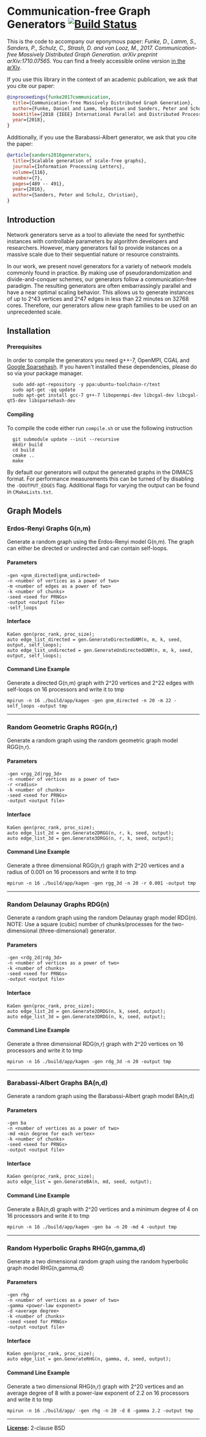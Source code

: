 # Communication-free Graph Generators [![Build Status](https://travis-ci.com/sebalamm/KaGen.svg?branch=master)](https://travis-ci.com/sebalamm/KaGen)

This is the code to accompany our eponymous paper: *Funke, D., Lamm, S., Sanders, P., Schulz, C., Strash, D. and von Looz, M., 2017. Communication-free Massively Distributed Graph Generation. arXiv preprint arXiv:1710.07565.*
You can find a freely accessible online version [in the arXiv](https://arxiv.org/abs/1710.07565).

If you use this library in the context of an academic publication, we ask that you cite our paper:
```bibtex
@inproceedings{funke2017communication,
  title={Communication-free Massively Distributed Graph Generation},
  author={Funke, Daniel and Lamm, Sebastian and Sanders, Peter and Schulz, Christian and Strash, Darren and von Looz, Moritz},
  booktitle={2018 {IEEE} International Parallel and Distributed Processing Symposium, {IPDPS} 2018, Vancouver, BC, Canada, May 21 -- May 25, 2018},
  year={2018},
}
```

Additionally, if you use the Barabassi-Albert generator, we ask that you cite the paper:
```bibtex
@article{sanders2016generators,
  title={Scalable generation of scale-free graphs},
  journal={Information Processing Letters},
  volume={116},
  number={7},
  pages={489 -- 491},
  year={2016},
  author={Sanders, Peter and Schulz, Christian},
}
```

## Introduction 
Network generators serve as a tool to alleviate the need for synthethic instances with controllable parameters by algorithm developers and researchers. 
However, many generators fail to provide instances on a massive scale due to their sequential nature or resource constraints.

In our work, we present novel generators for a variety of network models commonly found in practice.
By making use of pseudorandomization and divide-and-conquer schemes, our generators follow a communication-free paradigm.
The resulting generators are often embarrassingly parallel and have a near optimal scaling behavior.
This allows us to generate instances of up to 2^43 vertices and 2^47 edges in less than 22 minutes on 32768 cores.
Therefore, our generators allow new graph families to be used on an unprecedented scale.

## Installation

#### Prerequisites
In order to compile the generators you need g++-7, OpenMPI, CGAL and [Google Sparsehash](https://github.com/sparsehash/sparsehash).
If you haven't installed these dependencies, please do so via your package manager.
```
  sudo add-apt-repository -y ppa:ubuntu-toolchain-r/test
  sudo apt-get -qq update
  sudo apt-get install gcc-7 g++-7 libopenmpi-dev libcgal-dev libcgal-qt5-dev libsparsehash-dev 
```

#### Compiling 
To compile the code either run `compile.sh` or use the following instruction
```
  git submodule update --init --recursive
  mkdir build
  cd build
  cmake ..
  make
```

By default our generators will output the generated graphs in the DIMACS format.
For performance measurements this can be turned of by disabling the `-DOUTPUT_EDGES` flag.
Additional flags for varying the output can be found in `CMakeLists.txt`.

## Graph Models

### Erdos-Renyi Graphs G(n,m)
Generate a random graph using the Erdos-Renyi model G(n,m).
The graph can either be directed or undirected and can contain self-loops.

#### Parameters
```
-gen <gnm_directed|gnm_undirected>
-n <number of vertices as a power of two>
-m <number of edges as a power of two>
-k <number of chunks> 
-seed <seed for PRNGs>
-output <output file>
-self_loops 
```

#### Interface
```
KaGen gen(proc_rank, proc_size);
auto edge_list_directed = gen.GenerateDirectedGNM(n, m, k, seed, output, self_loops);
auto edge_list_undirected = gen.GenerateUndirectedGNM(n, m, k, seed, output, self_loops);
```

#### Command Line Example
Generate a directed G(n,m) graph with 2^20 vertices and 2^22 edges with self-loops on 16 processors and write it to tmp
```
mpirun -n 16 ./build/app/kagen -gen gnm_directed -n 20 -m 22 -self_loops -output tmp
```

---

### Random Geometric Graphs RGG(n,r)
Generate a random graph using the random geometric graph model RGG(n,r).

#### Parameters
```
-gen <rgg_2d|rgg_3d>
-n <number of vertices as a power of two>
-r <radius>
-k <number of chunks> 
-seed <seed for PRNGs>
-output <output file>
```

#### Interface
```
KaGen gen(proc_rank, proc_size);
auto edge_list_2d = gen.Generate2DRGG(n, r, k, seed, output);
auto edge_list_3d = gen.Generate3DRGG(n, r, k, seed, output);
```

#### Command Line Example
Generate a three dimensional RGG(n,r) graph with 2^20 vertices and a radius of 0.001 on 16 processors and write it to tmp
```
mpirun -n 16 ./build/app/kagen -gen rgg_3d -n 20 -r 0.001 -output tmp
```
--- 

### Random Delaunay Graphs RDG(n)
Generate a random graph using the random Delaunay graph model RDG(n).
NOTE: Use a square (cubic) number of chunks/processes for the two-dimensional (three-dimensional) generator.
#### Parameters
```
-gen <rdg_2d|rdg_3d>
-n <number of vertices as a power of two>
-k <number of chunks>
-seed <seed for PRNGs>
-output <output file>
```

#### Interface
```
KaGen gen(proc_rank, proc_size);
auto edge_list_2d = gen.Generate2DRDG(n, k, seed, output);
auto edge_list_3d = gen.Generate3DRDG(n, k, seed, output);
```

#### Command Line Example
Generate a three dimensional RDG(n,r) graph with 2^20 vertices on 16 processors and write it to tmp
```
mpirun -n 16 ./build/app/kagen -gen rdg_3d -n 20 -output tmp
```
--- 

### Barabassi-Albert Graphs BA(n,d)
Generate a random graph using the Barabassi-Albert graph model BA(n,d)
#### Parameters
```
-gen ba
-n <number of vertices as a power of two>
-md <min degree for each vertex> 
-k <number of chunks>
-seed <seed for PRNGs>
-output <output file>
```

#### Interface
```
KaGen gen(proc_rank, proc_size);
auto edge_list = gen.GenerateBA(n, md, seed, output);
```

#### Command Line Example
Generate a BA(n,d) graph with 2^20 vertices and a minimum degree of 4 on 16 processors and write it to tmp
```
mpirun -n 16 ./build/app/kagen -gen ba -n 20 -md 4 -output tmp
```

--- 

### Random Hyperbolic Graphs RHG(n,gamma,d)
Generate a two dimensional random graph using the random hyperbolic graph model RHG(n,gamma,d)
#### Parameters
```
-gen rhg
-n <number of vertices as a power of two>
-gamma <power-law exponent> 
-d <average degree> 
-k <number of chunks>
-seed <seed for PRNGs>
-output <output file>
```

#### Interface
```
KaGen gen(proc_rank, proc_size);
auto edge_list = gen.GenerateRHG(n, gamma, d, seed, output);
```

#### Command Line Example
Generate a two dimensional RHG(n,r) graph with 2^20 vertices and an average degree of 8 with a power-law exponent of 2.2 on 16 processors and write it to tmp
```
mpirun -n 16 ./build/app/ -gen rhg -n 20 -d 8 -gamma 2.2 -output tmp
```

--- 

**[License](/LICENSE):** 2-clause BSD
